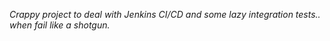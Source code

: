 *Crappy project to deal with Jenkins CI/CD and some lazy integration tests.. when fail like a shotgun.*
